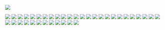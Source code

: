

![](https://cdn.discordapp.com/attachments/220182253651623936/245635158512762882/VID-20131115-00000.MP4_snapshot_00.03_2014.03.26_23.06.01.jpg)

![](https://i.imgur.com/5jUDM4C.jpg)
![](https://i.imgur.com/zzqiM6R.jpg)
![](https://i.imgur.com/MaYwc04.jpg)
![](https://i.imgur.com/fTrsTIQ.jpg)
![](https://i.imgur.com/uYQ630i.jpg)
![](https://i.imgur.com/fGoEcrP.jpg)
![](https://i.imgur.com/bQpNyJN.jpg)
![](https://i.imgur.com/btMxDl8.jpg)
![](https://i.imgur.com/9OGH6Te.jpg)
![](https://i.imgur.com/eVb7EHO.jpg)
![](https://i.imgur.com/ub1nAvk.jpg)
![](https://i.imgur.com/b9xd7qj.jpg)
![](https://i.imgur.com/xFe04ta.jpg)
![](https://i.imgur.com/FqI9td5.jpg)
![](https://i.imgur.com/X0aDvCu.jpg)
![](https://i.imgur.com/rbUp9mJ.jpg)
![](https://i.imgur.com/DG3yPd2.jpg)
![](https://i.imgur.com/5l4OSjt.jpg)
![](https://i.imgur.com/1uz8qSz.jpg)
![](https://i.imgur.com/OdmvJGS.jpg)
![](https://i.imgur.com/HX6xaVa.jpg)
![](https://i.imgur.com/68A4Rob.jpg)
![](https://i.imgur.com/XV0HQaG.jpg)
![](https://i.imgur.com/Bhy8oc7.jpg)
![](https://i.imgur.com/yi00Boe.jpg)
![](https://i.imgur.com/Mv2SUQl.jpg)
![](https://i.imgur.com/gMd2Z8O.jpg)
![](https://i.imgur.com/Wb4nrwU.jpg)
![](https://i.imgur.com/ORk7YMm.jpg)
![](https://i.imgur.com/lAN93B2.jpg)
![](https://i.imgur.com/sVESyzx.jpg)
![](https://i.imgur.com/EiDvnxT.jpg)
![](https://i.imgur.com/Ujm6eip.jpg)
![](https://i.imgur.com/5aCJFN5.jpg)
![](https://i.imgur.com/d8R15fL.jpg)
![](https://i.imgur.com/arGAX6a.jpg)
![](https://i.imgur.com/2Ub8mdu.jpg)
